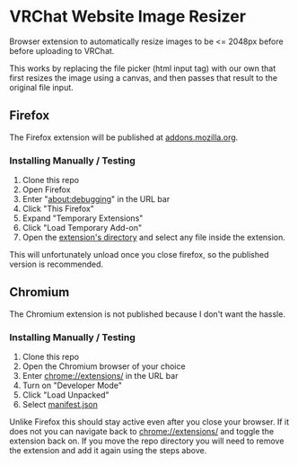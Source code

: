 # VRChat Website Image Resizer

Browser extension to automatically resize images to be <= 2048px before before uploading to VRChat. 

This works by replacing the file picker (html input tag) with our own that first resizes the image using a canvas, and then passes that result to the original file input.

## Firefox

The Firefox extension will be published at [addons.mozilla.org](https://addons.mozilla.org/en-US/firefox/addon/vrchat-image-resizer/).

### Installing Manually / Testing

1. Clone this repo
2. Open Firefox
3. Enter "[about:debugging](about:debugging)" in the URL bar
4. Click "This Firefox"
4. Expand "Temporary Extensions"
5. Click "Load Temporary Add-on"
6. Open the [extension's directory](/Extension/) and select any file inside the extension.

This will unfortunately unload once you close firefox, so the published version is recommended.

## Chromium

The Chromium extension is not published because I don't want the hassle.

### Installing Manually / Testing

1. Clone this repo
2. Open the Chromium browser of your choice
3. Enter [chrome://extensions/](chrome://extensions/) in the URL bar
4. Turn on "Developer Mode"
5. Click "Load Unpacked"
6. Select [manifest.json](/Extension/manifest.json)

Unlike Firefox this should stay active even after you close your browser. If it does not you can navigate back to [chrome://extensions/](chrome://extensions/) and toggle the extension back on. If you move the repo directory you will need to remove the extension and add it again using the steps above.
